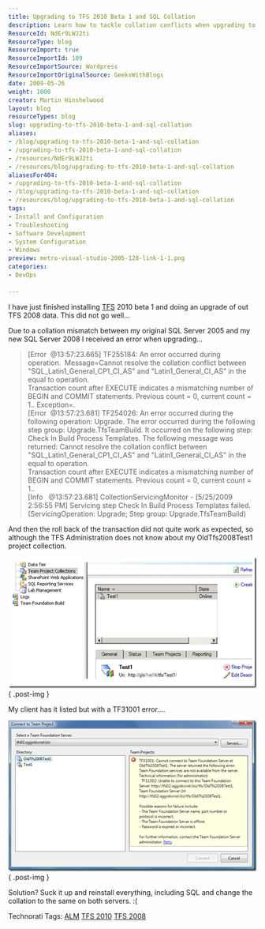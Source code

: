 ```yaml
---
title: Upgrading to TFS 2010 Beta 1 and SQL Collation
description: Learn how to tackle collation conflicts when upgrading to TFS 2010 Beta 1 from TFS 2008. Discover solutions to ensure a smooth transition!
ResourceId: NdEr9LWJ2ti
ResourceType: blog
ResourceImport: true
ResourceImportId: 109
ResourceImportSource: Wordpress
ResourceImportOriginalSource: GeeksWithBlogs
date: 2009-05-26
weight: 1000
creator: Martin Hinshelwood
layout: blog
resourceTypes: blog
slug: upgrading-to-tfs-2010-beta-1-and-sql-collation
aliases:
- /blog/upgrading-to-tfs-2010-beta-1-and-sql-collation
- /upgrading-to-tfs-2010-beta-1-and-sql-collation
- /resources/NdEr9LWJ2ti
- /resources/blog/upgrading-to-tfs-2010-beta-1-and-sql-collation
aliasesFor404:
- /upgrading-to-tfs-2010-beta-1-and-sql-collation
- /blog/upgrading-to-tfs-2010-beta-1-and-sql-collation
- /resources/blog/upgrading-to-tfs-2010-beta-1-and-sql-collation
tags:
- Install and Configuration
- Troubleshooting
- Software Development
- System Configuration
- Windows
preview: metro-visual-studio-2005-128-link-1-1.png
categories:
- DevOps

---
```

I have just finished installing [TFS](http://msdn2.microsoft.com/en-us/teamsystem/aa718934.aspx "Team Foundation Server") 2010 beta 1 and doing an upgrade of out TFS 2008 data. This did not go well…

Due to a collation mismatch between my original SQL Server 2005 and my new SQL Server 2008 I received an error when upgrading…

> \[Error  @13:57:23.665\] TF255184: An error occurred during operation.  Message=Cannot resolve the collation conflict between "SQL_Latin1_General_CP1_CI_AS" and "Latin1_General_CI_AS" in the equal to operation.  
> Transaction count after EXECUTE indicates a mismatching number of BEGIN and COMMIT statements. Previous count = 0, current count = 1.. Exception=.  
> \[Error  @13:57:23.681\] TF254026: An error occurred during the following operation: Upgrade. The error occurred during the following step group: Upgrade.TfsTeamBuild. It occurred on the following step: Check In Build Process Templates. The following message was returned: Cannot resolve the collation conflict between "SQL_Latin1_General_CP1_CI_AS" and "Latin1_General_CI_AS" in the equal to operation.  
> Transaction count after EXECUTE indicates a mismatching number of BEGIN and COMMIT statements. Previous count = 0, current count = 1..  
> \[Info   @13:57:23.681\] CollectionServicingMonitor - \[5/25/2009 2:56:55 PM\] Servicing step Check In Build Process Templates failed. (ServicingOperation: Upgrade; Step group: Upgrade.TfsTeamBuild)

And then the roll back of the transaction did not quite work as expected, so although the TFS Administration does not know about my OldTfs2008Test1 project collection.

[![image](images/SQLCollationproblemInstallingTFS2010_D181-image_thumb_1-2-2.png)](http://blog.hinshelwood.com/files/2011/05/GWB-WindowsLiveWriter-SQLCollationproblemInstallingTFS2010_D181-image_4.png)
{ .post-img }

My client has it listed but with a TF31001 error.…

[![image](images/SQLCollationproblemInstallingTFS2010_D181-image_thumb-3-3.png)](http://blog.hinshelwood.com/files/2011/05/GWB-WindowsLiveWriter-SQLCollationproblemInstallingTFS2010_D181-image_2.png)
{ .post-img }

Solution? Suck it up and reinstall everything, including SQL and change the collation to the same on both servers. :(

Technorati Tags: [ALM](http://technorati.com/tags/ALM) [TFS 2010](http://technorati.com/tags/TFS+2010) [TFS 2008](http://technorati.com/tags/TFS+2008)
